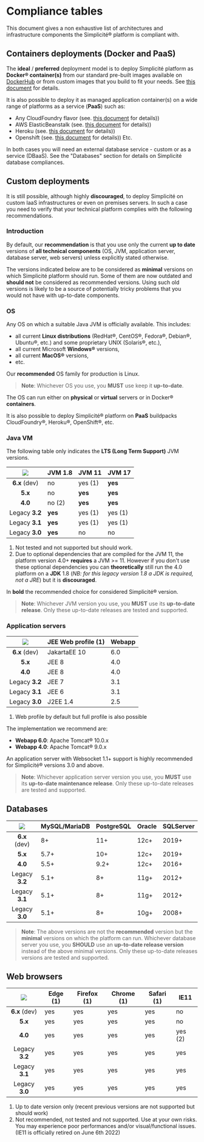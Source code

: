 Compliance tables
=================

This document gives a non exhaustive list of architectures and infrastructure components the Simplicit&eacute;&reg; platform is compliant with.

Containers deployments (Docker and PaaS)
----------------------------------------

The **ideal** / **preferred** deployment model is to deploy Simplicit&eacute; platform as **Docker&reg; container(s)**
from our standard pre-built images available on [DockerHub](https://hub.docker.com/r/simplicite/) or from custom images that you build to fit your needs.
See [this document](/lesson/docs/operation/docker) for details.

It is also possible to deploy it as managed application container(s) on a wide range of platforms as a service (**PaaS**) such as:

- Any CloudFoundry flavor (see. [this document](/lesson/docs/operation/cloudfoundry) for details))
- AWS ElasticBeanstalk (see. [this document](/lesson/docs/operation/aws-elasticbeanstalk) for details))
- Heroku (see. [this document](/lesson/docs/operation/heroku) for details))
- Openshift (see. [this document](/lesson/docs/operation/openshift) for details))
Etc.

In both cases you will need an external database service - custom or as a service (DBaaS).
See the "Databases" section for details on Simplicit&eacute; database compliances.

Custom deployments
------------------

It is still possible, although highly **discouraged**, to deploy Simplicit&eacute; on custom IaaS infrastructures or even on premises servers.
In such a case you need to verify that your technical platform complies with the following recommendations.

### Introduction

By default, our **recommendation** is that you use only the current **up to date** versions of **all technical components**
(OS, JVM, application server, database server, web servers) unless explicitly stated otherwise.

The versions indicated below are to be considered as **minimal** versions on which Simplicit&eacute; platform should run.
Some of them are now outdated and **should not** be considered as recommended versions.
Using such old versions is likely to be a source of potentially tricky problems that you would not have with up-to-date components.

<h3 id="os">OS</h3>

Any OS on which a suitable Java JVM is officially available. This includes:

- all current **Linux distributions** (RedHat&reg;, CentOS&reg;, Fedora&reg;, Debian&reg;, Ubuntu&reg;, etc.) and some proprietary UNIX (Solaris&reg;, etc.),
- all current Microsoft **Windows&reg;** versions,
- all current **MacOS&reg;** versions,
- etc.

Our **recommended** OS family for production is Linux.

> **Note**: Whichever OS you use, you **MUST** use keep it **up-to-date**.

The OS can run either on **physical** or **virtual** servers or in Docker&reg; **containers**.

It is also possible to deploy Simplicit&eacute;&reg; platform on **PaaS** buildpacks CloudFoundry&reg;, Heroku&reg;, OpenShift&reg;, etc.

<h3 id="jvm">Java VM</h3>

The following table only indicates the **LTS (Long Term Support)** JVM versions.

| ![](https://platform.simplicite.io/logos/logo.svg) | JVM 1.8 | JVM 11       | JVM 17   |
|:--------------------------------------------------:|---------|--------------|----------|
| **6.x** (dev)                                      | no      | yes (1)      | **yes**  |
| **5.x**                                            | no      | **yes**      | **yes**  |
| **4.0**                                            | no (2)  | **yes**      | **yes**  |
| Legacy **3.2**                                     | **yes** | yes (1)      | yes (1)  |
| Legacy **3.1**                                     | **yes** | yes (1)      | yes (1)  |
| Legacy **3.0**                                     | **yes** | no           | no       |

1. Not tested and not supported but should work.
2. Due to optional dependencies that are compiled for the JVM 11, the platform version 4.0+ **requires** a JVM &gt;= 11.
However if you don't use these optional dependencies you can **theoretically** still run the 4.0 platform on a **JDK** 1.8
(_NB: for this legacy version 1.8 a JDK is required, not a JRE_) but it is **discouraged**.

In **bold** the recommended choice for considered Simplicit&eacute;&reg; version.

> **Note**: Whichever JVM version you use, you **MUST** use its **up-to-date release**.
> Only these up-to-date releases are tested and supported.

<h3 id="appservers">Application servers</h3>

| ![](https://platform.simplicite.io/logos/logo.svg) | JEE Web profile (1) | Webapp |
|:--------------------------------------------------:|---------------------|--------|
| **6.x** (dev)                                      | JakartaEE 10        | 6.0    |
| **5.x**                                            | JEE 8               | 4.0    |
| **4.0**                                            | JEE 8               | 4.0    |
| Legacy **3.2**                                     | JEE 7               | 3.1    |
| Legacy **3.1**                                     | JEE 6               | 3.1    |
| Legacy **3.0**                                     | J2EE 1.4            | 2.5    |

1. Web profile by default but full profile is also possible

The implementation we recommend are:

* **Webapp 6.0**: Apache Tomcat&reg; 10.0.x
* **Webapp 4.0**: Apache Tomcat&reg; 9.0.x

An application server with Websocket 1.1+ support is highly recommended for Simplicit&eacute;&reg; versions 3.0 and above.

> **Note**: Whichever application server version you use, you **MUST** use its  **up-to-date maintenance release**. 
> Only these up-to-date releases are tested and supported.

<h2 id="databases">Databases</h2>

| ![](https://platform.simplicite.io/logos/logo.svg) | MySQL/MariaDB | PostgreSQL | Oracle   | SQLServer |
|:--------------------------------------------------:|---------------|------------|----------|-----------|
| **6.x** (dev)                                      | 8+            | 11+        | 12c+     | 2019+     |
| **5.x**                                            | 5.7+          | 10+        | 12c+     | 2019+     |
| **4.0**                                            | 5.5+          | 9.2+       | 12c+     | 2016+     |
| Legacy **3.2**                                     | 5.1+          | 8+         | 11g+     | 2012+     |
| Legacy **3.1**                                     | 5.1+          | 8+         | 11g+     | 2012+     |
| Legacy **3.0**                                     | 5.1+          | 8+         | 10g+     | 2008+     |

> **Note**: The above versions are not the **recommended** version but the **minimal** versions on which the platform can run.
> Whichever database server you use, you **SHOULD** use an **up-to-date release version** instead of the above minimal versions.
> Only these up-to-date releases versions are tested and supported.

<h2 id="browsers">Web browsers</h2>

| ![](https://platform.simplicite.io/logos/logo.svg) | Edge (1) |Firefox (1) | Chrome (1) | Safari (1) | IE11    |
|:--------------------------------------------------:|----------|------------|------------|------------|---------|
| **6.x** (dev)                                      | yes      | yes        | yes        | yes        | no      |
| **5.x**                                            | yes      | yes        | yes        | yes        | no      |
| **4.0**                                            | yes      | yes        | yes        | yes        | yes (2) |
| Legacy **3.2**                                     | yes      | yes        | yes        | yes        | yes     |
| Legacy **3.1**                                     | yes      | yes        | yes        | yes        | yes     |
| Legacy **3.0**                                     | yes      | yes        | yes        | yes        | yes     |

1. Up to date version only (recent previous versions are not supported but should work)
2. Not recommended, not tested and not supported. Use at your own risks. You may experience poor performances and/or visual/functional issues.
   (IE11 is officially retired on June 6th 2022)

